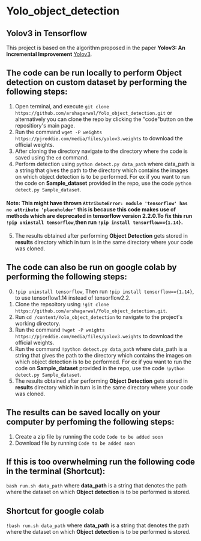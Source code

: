 # Yolo_object_detection

## Yolov3 in Tensorflow
This project is based on the algorithm proposed in the paper **Yolov3: An Incremental Improvement** [Yolov3](https://arxiv.org/abs/1804.02767).

## The code can be run locally to perform **Object detection** on custom dataset by performing the following steps:

1. Open terminal, and execute `git clone https://github.com/arshagarwal/Yolo_object_detection.git` or alternatively you can clone the repo by clicking the "code"button on the repositiory's main page.
2. Run the command `wget -P weights https://pjreddie.com/media/files/yolov3.weights` to download the official weights.
3. After cloning the directory navigate to the directory where the code is saved using the `cd` command.
4. Perform detection using `python detect.py data_path` where data_path is a string that gives the path to the directory which contains the images on which object detection is to be performed. For ex if you want to run the code on **Sample_dataset** provided in the repo, use the code `python detect.py Sample_dataset`.

#### Note: This might have thrown `AttributeError: module 'tensorflow' has no attribute 'placeholder'` this is because this code makes use of methods which are deprecated in tensorflow version 2.2.0.To fix this run `!pip uninstall tensorflow`,then run `!pip install tensorflow=={1.14}`.
5. The results obtained after performing **Object Detection** gets stored in **results** directory which in turn is in the same directory 
where your code was cloned.



## The code can also be run on google colab by performing the following steps:
0. `!pip uninstall tensorflow`, Then run `!pip install tensorflow=={1.14}`, to use tensorflow1.14 instead of tensorflow2.2.
1. Clone the repsoitory using `!git clone https://github.com/arshagarwal/Yolo_object_detection.git`.
2. Run `cd /content/Yolo_object_detection` to navigate to the project's working directory.
3. Run the command `!wget -P weights https://pjreddie.com/media/files/yolov3.weights` to download the official weights.
4. Run the command `!python detect.py data_path` where data_path is a string that gives the path to the directory which contains the images on which object detection is to be performed. For ex if you want to run the code on **Sample_dataset** provided in the repo, use the code `!python detect.py Sample_dataset`.
5. The results obtained after performing **Object Detection** gets stored in **results** directory which in turn is in the same directory 
where your code was cloned.

## The results can be saved locally on your computer by perfoming the following steps:
1. Create a zip file by running the code `Code to be added soon`
2. Download file by running `Code to be added soon`

## If this is too overwhelming run the following code in the terminal (Shortcut):
`bash run.sh data_path` where **data_path** is a string that denotes the path where the dataset on which **Object detection** is to be performed is stored.

## Shortcut for google colab
`!bash run.sh data_path` where **data_path** is a string that denotes the path where the dataset on which **Object detection** is to be performed is stored.

